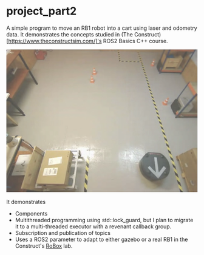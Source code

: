 # project_part2

A simple program to move an RB1 robot into a cart using laser and odometry data. It demonstrates the concepts studied in
(The Construct)[https://www.theconstructsim.com/]'s ROS2 Basics C++ course.

![RB-1 Robot moving toward a cart](rb1_warehouse.png "RB-1 Robot moving toward a cart")

It demonstrates
- Components
- Multithreaded programming using std::lock_guard, but I plan to migrate it to a multi-threaded executor with a revenant callback group.
- Subscription and publication of topics
- Uses a ROS2 parameter to adapt to either gazebo or a real RB1 in the Construct's [RoBox](https://www.theconstructsim.com/robox/) lab.
